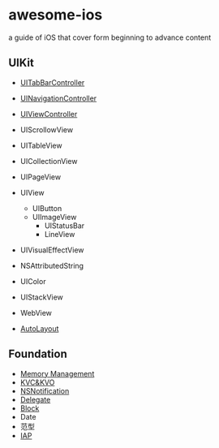 # awesome-ios

a guide of iOS that cover form beginning to advance content

## UIKit

- [UITabBarController](https://github.com/alflix/awesome-ios/blob/master/UIKit/UITabBar/Tabbar.md)
- [UINavigationController](https://github.com/alflix/awesome-ios/blob/master/UIKit/UINavigation/Navigation.md)
- [UIViewController](https://github.com/alflix/awesome-ios/blob/master/UIKit/UIViewController/UIViewController.md)
- UIScrollowView
- UITableView
- UICollectionView
- UIPageView
- UIView

     - UIButton
     - UIImageView
        - UIStatusBar
        - LineView
- UIVisualEffectView
- NSAttributedString
- UIColor
- UIStackView
- WebView
- [AutoLayout](<https://github.com/alflix/awesome-ios/blob/master/UIKit/AutoLayout/AutoLayout.md>)

## Foundation

- [Memory Management](https://github.com/alflix/awesome-ios/blob/master/Foundation/Memory%20Management/Memory%20Management.md)
- [KVC&KVO](https://github.com/alflix/awesome-ios/blob/master/Foundation/KVC&KVO/KVC&KVO.md)
- [NSNotification](https://github.com/alflix/awesome-ios/blob/master/Foundation/NSNotification/NSNotification.md)
- [Delegate](https://github.com/alflix/awesome-ios/blob/master/Foundation/Delegate/Delegate.md)
- [Block](https://github.com/alflix/awesome-ios/blob/master/Foundation/Block/Block.md)
- Date
- 范型
- [IAP](https://github.com/alflix/awesome-ios/blob/master/Foundation/IAP/IAP.md)
